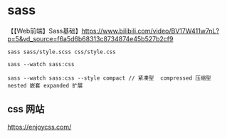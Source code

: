 # sass
【【Web前端】Sass基础】https://www.bilibili.com/video/BV17W411w7nL?p=5&vd_source=f6a5d6b68313c8734874e45b527b2cf9

```
sass sass/style.scss css/style.css

sass --watch sass:css

sass --watch sass:css --style compact // 紧凑型  compressed 压缩型 nested 嵌套 expanded 扩展
```
## css 网站
https://enjoycss.com/
